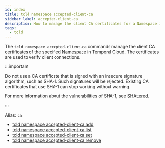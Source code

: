 ```yaml
---
id: index
title: tcld namespace accepted-client-ca
sidebar_label: accepted-client-ca
description: How to manage the client CA certificates for a Namespace in Temporal Cloud using tcld.
tags:
  - tcld
---
```


The `tcld namespace accepted-client-ca` commands manage the client CA certificates of the specified [Namespace](/concepts/what-is-a-namespace) in Temporal Cloud. The certificates are used to verify client connections.

:::important

Do not use a CA certificate that is signed with an insecure signature algorithm, such as SHA-1.
Such signatures will be rejected.
Existing CA certificates that use SHA-1 can stop working without warning.

For more information about the vulnerabilities of SHA-1, see [SHAttered](https://shattered.io/).

:::

Alias: `ca`

- [tcld namespace accepted-client-ca add](/cloud/tcld/namespace/accepted-client-ca/add)
- [tcld namespace accepted-client-ca list](/cloud/tcld/namespace/accepted-client-ca/list)
- [tcld namespace accepted-client-ca set](/cloud/tcld/namespace/accepted-client-ca/set)
- [tcld namespace accepted-client-ca remove](/cloud/tcld/namespace/accepted-client-ca/remove)
